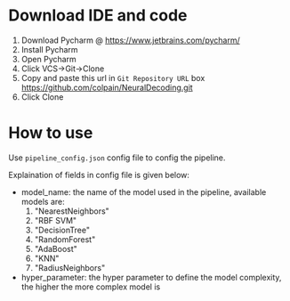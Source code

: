 # Download IDE and code

1. Download Pycharm @ https://www.jetbrains.com/pycharm/
2. Install Pycharm
3. Open Pycharm
4. Click VCS->Git->Clone
5. Copy and paste this url in `Git Repository URL` box https://github.com/colpain/NeuralDecoding.git
6. Click Clone


# How to use

Use `pipeline_config.json` config file to config the pipeline.

Explaination of fields in config file is given below:

- model_name: the name of the model used in the pipeline, available models are:
  1. "NearestNeighbors" 
  2. "RBF SVM"
  3. "DecisionTree"
  4. "RandomForest"
  5. "AdaBoost"
  6. "KNN"
  7. "RadiusNeighbors"
- hyper_parameter: the hyper parameter to define the model complexity, the higher the more complex model is